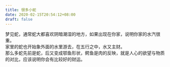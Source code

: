 ```yaml
---
title: 很多小蛇
date: 2020-02-15T20:54:12+08:00
draft: false
---
```


梦见蛇，通常蛇大都喜欢阴暗潮湿的地方，如果出现在你家，说明你家的水汽很重。<br>
家里的蛇也开始象外面的水里游去，在五行之中，水又主财。<br>
那么多蛇先前是蛇，后又变成鄂鱼形状，鳄鱼是肉的反映，就是人心的欲望与物质的对比，应该说明你会有比较好的财运。<br>
